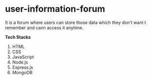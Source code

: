 # user-information-forum

It is a forum where users can store those data which they don't want t remember and cann access it anytime.

__Tech Stacks__
1. HTML
2. CSS
3. JavaScript
4. Node.js
5. Express.js
6. MongoDB
